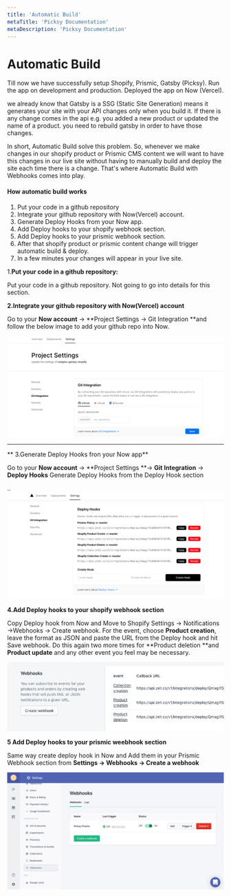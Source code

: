 ```yaml
---
title: 'Automatic Build'
metaTitle: 'Picksy Documentation'
metaDescription: 'Picksy Documentation'
---
```


# Automatic Build

Till now we have successfully setup Shopify, Prismic, Gatsby \(Picksy\). Run the app on development and production. Deployed the app on Now \(Vercel\).

we already know that Gatsby is a SSG \(Static Site Generation\) means it generates your site with your API changes only when you build it. If there is any change comes in the api e.g. you added a new product or updated the name of a product. you need to rebuild gatsby in order to have those changes.

In short, Automatic Build solve this problem. So, whenever we make changes in our shopify product or Prismic CMS content we will want to have this changes in our live site without having to manually build and deploy the site each time there is a change. That's where Automatic Build with Webhooks comes into play.

#### How automatic build works

1. Put your code in a github repository
2. Integrate your github repository with Now\(Vercel\) account.
3. Generate Deploy Hooks from your Now app.
4. Add Deploy hooks to your shopify webhook section.
5. Add Deploy hooks to your prismic webhook section.
6. After that shopify product or prismic content change will trigger automatic build & deploy.
7. In a few minutes your changes will appear in your live site.

1.**Put your code in a github repository:**

Put your code in a github repository. Not going to go into details for this section.

**2.Integrate your github repository with Now\(Vercel\) account**

Go to your **Now account** -&gt; **Project Settings -&gt; Git Integration **and follow the below image to add your github repo into Now.

![](./assets/github-integration.png)

---

** 3.Generate Deploy Hooks fron your Now app**

Go to your **Now account** -&gt; **Project Settings **-&gt; **Git Integration** -&gt; **Deploy Hooks** Generate Deploy Hooks from the Deploy Hook section

..![](./assets/deploy-hooks.png)

**4.Add Deploy hooks to your shopify webhook section**

Copy Deploy hook from Now and Move to Shopify Settings -&gt; Notifications -&gt;Webhooks -&gt; Create webhook. For the event, choose **Product creation**, leave the format as JSON and paste the URL from the Deploy hook and hit Save webhook. Do this again two more times for **Product deletion **and **Product update** and any other event you feel may be necessary.

![](./assets/shopify-webhook.png)

**5 Add Deploy hooks to your prismic weebhook section**

Same way create deploy hook in Now and Add them in your Prismic Webhook section from **Settings -&gt; Webhooks -&gt; Create a webhook**

![](./assets/prismic-webhook.png)
